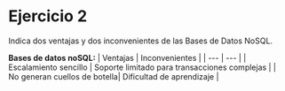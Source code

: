 # Ejercicio 2
Indica dos ventajas y dos inconvenientes de las Bases de Datos NoSQL.

**Bases de datos noSQL:**
| Ventajas | Inconvenientes |
| --- | --- |
| Escalamiento sencillo | Soporte limitado para transacciones complejas |
| No generan cuellos de botella| Dificultad de aprendizaje |